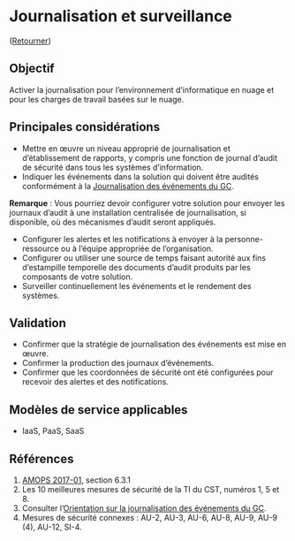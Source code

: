 # Journalisation et surveillance

([Retourner](../README.md))

## Objectif

Activer la journalisation pour l’environnement d’informatique en nuage et pour les charges de travail basées sur le nuage.

## Principales considérations

* Mettre en œuvre un niveau approprié de journalisation et d’établissement de rapports, y compris une fonction de journal d’audit de sécurité dans tous les systèmes d’information.
* Indiquer les événements dans la solution qui doivent être audités conformément à la [Journalisation des événements du GC](https://www.gcpedia.gc.ca/gcwiki/images/e/e3/GC_Event_Logging_Strategy.pdf).

**Remarque** : Vous pourriez devoir configurer votre solution pour envoyer les journaux d’audit à une installation centralisée de journalisation, si disponible, où des mécanismes d’audit seront appliqués.

* Configurer les alertes et les notifications à envoyer à la personne-ressource ou à l’équipe appropriée de l’organisation.
* Configurer ou utiliser une source de temps faisant autorité aux fins d’estampille temporelle des documents d’audit produits par les composants de votre solution.
* Surveiller continuellement les événements et le rendement des systèmes.

## Validation

* Confirmer que la stratégie de journalisation des événements est mise en œuvre.
* Confirmer la production des journaux d’événements.
* Confirmer que les coordonnées de sécurité ont été configurées pour recevoir des alertes et des notifications.

## Modèles de service applicables

* IaaS, PaaS, SaaS

## Références

1. [AMOPS 2017-01](https://www.canada.ca/fr/gouvernement/systeme/gouvernement-numerique/innovations-gouvernementales-numeriques/services-informatique-nuage/orientation-utilisation-securisee-services-commerciaux-informatique-nuage-amops.html), section 6.3.1
2. Les 10 meilleures mesures de sécurité de la TI du CST, numéros 1, 5 et 8.
3. Consulter l’[Orientation sur la journalisation des événements du GC](https://www.gcpedia.gc.ca/gcwiki/images/e/e3/GC_Event_Logging_Strategy.pdf).
4. Mesures de sécurité connexes : AU-2, AU-3, AU-6, AU-8, AU-9, AU-9 (4), AU-12, SI-4.
